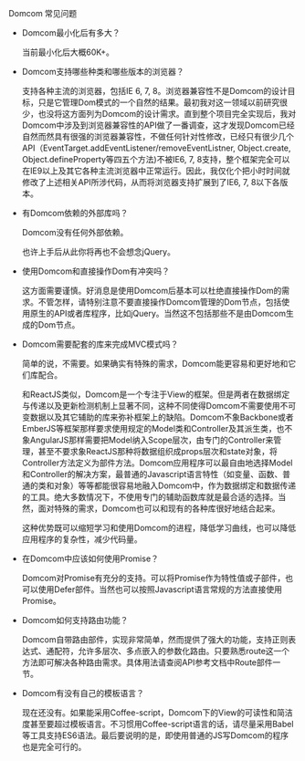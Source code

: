 Domcom 常见问题

* Domcom最小化后有多大？

  当前最小化后大概60K+。

* Domcom支持哪些种类和哪些版本的浏览器？

  支持各种主流的浏览器，包括IE 6, 7, 8。浏览器兼容性不是Domcom的设计目标，只是它管理Dom模式的一个自然的结果。最初我对这一领域以前研究很少，也没将这方面列为Domcom的设计需求。直到整个项目完全实现后，我对Domcom中涉及到浏览器兼容性的API做了一番调查，这才发现Domcom已经自然而然具有很强的浏览器兼容性，不做任何针对性修改，已经只有很少几个API（EventTarget.addEventListener/removeEventListner, Object.create, Object.defineProperty等四五个方法)不被IE6, 7, 8支持，整个框架完全可以在IE9以上及其它各种主流浏览器中正常运行。因此，我仅化个把小时时间就修改了上述相关API所涉代码，从而将浏览器支持扩展到了IE6, 7, 8以下各版本。

* 有Domcom依赖的外部库吗？

  Domcom没有任何外部依赖。

  也许上手后从此你将再也不会想念jQuery。

* 使用Domcom和直接操作Dom有冲突吗？

  这方面需要谨慎。好消息是使用Domcom后基本可以杜绝直接操作Dom的需求。不管怎样，请特别注意不要直接操作Domcom管理的Dom节点，包括使用原生的API或者库程序，比如jQuery。当然这不包括那些不是由Domcom生成的Dom节点。

* Domcom需要配套的库来完成MVC模式吗？

  简单的说，不需要。如果确实有特殊的需求，Domcom能更容易和更好地和它们库配合。

  和ReactJS类似，Domcom是一个专注于View的框架。但是两者在数据绑定与传递以及更新检测机制上显著不同，这种不同使得Domcom不需要使用不可变数据以及其它辅助的库来弥补框架上的缺陷。Domcom不象Backbone或者EmberJS等框架那样要求使用规定的Model类和Controller及其派生类，也不象AngularJS那样需要把Model纳入Scope层次，由专门的Controller来管理，甚至不要求象ReactJS那种将数据组织成props层次和state对象，将Controller方法定义为部件方法。Domcom应用程序可以最自由地选择Model和Controller的解决方案，最普通的Javascript语言特性（如变量、函数、普通的类和对象）等等都能很容易地融入Domcom中，作为数据绑定和数据传递的工具。绝大多数情况下，不使用专门的辅助函数库就是最合适的选择。当然，面对特殊的需求，Domcom也可以和现有的各种库很好地结合起来。

  这种优势既可以缩短学习和使用Domcom的进程，降低学习曲线，也可以降低应用程序的复杂性，减少代码量。

* 在Domcom中应该如何使用Promise？
  
  Domcom对Promise有充分的支持。可以将Promise作为特性值或子部件，也可以使用Defer部件。当然也可以按照Javascript语言常规的方法直接使用Promise。  

* Domcom如何支持路由功能？

  Domcom自带路由部件，实现非常简单，然而提供了强大的功能，支持正则表达式、通配符，允许多层次、多点嵌入的参数化路由。只要熟悉route这一个方法即可解决各种路由需求。具体用法请查阅API参考文档中Route部件一节。

* Domcom有没有自己的模板语言？

  现在还没有。如果能采用Coffee-script，Domcom下的View的可读性和简洁度甚至要超过模板语言。不习惯用Coffee-script语言的话，请尽量采用Babel等工具支持ES6语法。最后要说明的是，即使用普通的JS写Domcom的程序也是完全可行的。

